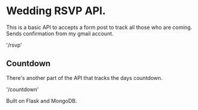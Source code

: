 # Wedding RSVP API.
This is a basic API to accepts a form post to track all those who are coming. Sends confirmation from my gmail account.

'/rsvp'


## Countdown
There's another part of the API that tracks the days countdown. 

'/countdown'

Built on Flask and MongoDB.
